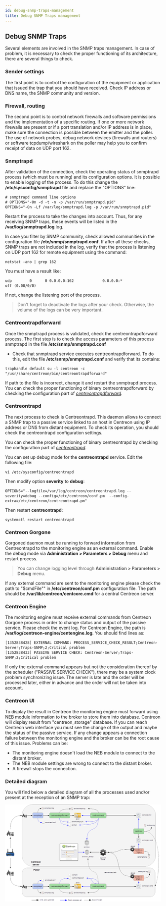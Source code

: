 ```yaml
---
id: debug-snmp-traps-management
title: Debug SNMP Traps management
---
```


## Debug SNMP Traps

Several elements are involved in the SNMP traps management. In case of problem, it is necessary to check the proper
functioning of its architecture, there are several things to check.

### Sender settings

The first point is to control the configuration of the equipment or application that issued the trap that you should
have received. Check IP address or DNS name, the SNMP community and version.

### Firewall, routing

The second point is to control network firewalls and software permissions and the implementation of a specific routing.
If one or more network firewalls are present or if a port translation and/or IP address is in place, make sure the
connection is possible between the emitter and the poller. The use of network probes, debug network devices (firewalls
and routers) or software tcpdump/wireshark on the poller may help you to confirm receipt of data on UDP port 162.

### Snmptrapd

After validation of the connection, check the operating status of snmptrapd process (which must be running) and its
configuration options. It is possible to enable logging of the process. To do this change the
**/etc/sysconfig/snmptrapd** file and replace the "OPTIONS" line:

``` shell
# snmptrapd command line options
# OPTIONS="-On -d -t -n -p /var/run/snmptrapd.pid"
OPTIONS="-On -Lf /var/log/snmptrapd.log -p /var/run/snmptrapd.pid"
```

Restart the process to take the changes into account. Thus, for any receiving SNMP traps, these events will be listed
in the **/var/log/snmptrapd.log** log.

In case you filter by SNMP community, check allowed communities in the configuration file **/etc/snmp/snmptrapd.conf**.
If after all these checks, SNMP traps are not included in the log, verify that the process is listening on UDP port 162
for remote equipment using the command:

``` shell
netstat -ano | grep 162
```

You must have a result like:

``` shell
udp        0      0 0.0.0.0:162             0.0.0.0:*                           off (0.00/0/0)
```

If not, change the listening port of the process.

> Don't forget to deactivate the logs after your check. Otherwise, the volume of the logs can be very important.

### Centreontrapdforward

Once the snmptrapd process is validated, check the centreontrapdforward process. The first step is to check the access
parameters of this process snmptrapd in the file **/etc/snmp/snmptrapd.conf**

* Check that snmptrapd service executes centreontrapdforward. To do this, edit the file **/etc/snmp/snmptrapd.conf**
   and verify that its contains:

``` shell
traphandle default su -l centreon -c "/usr/share/centreon/bin/centreontrapdforward"
```

If path to the file is incorrect, change it and restart the snmptrapd process.
You can check the proper functioning of binary centreontrapdforward by checking the configuration part of
*[centreontrapdforward](enable-snmp-traps.md#centreontrapdforward)*.

### Centreontrapd

The next process to check is Centreontrapd. This daemon allows to connect a SNMP trap to a passive service linked to an
host in Centreon using IP address or DNS from distant equipment.
To check its operation, you should check the centreontrapd configuration settings.

You can check the proper functioning of binary centreontrapd by checking the configuration part of
*[centreontrapd](enable-snmp-traps.md#centreontrapd)*.

You can set up debug mode for the **centreontrapd** service. Edit the following file:

```shell
vi /etc/sysconfig/centreontrapd
```

Then modify option **severity** to **debug**:

```shell
OPTIONS="--logfile=/var/log/centreon/centreontrapd.log --severity=debug --config=/etc/centreon/conf.pm  --config-extra=/etc/centreon/centreontrapd.pm"
```

Then restart **centreontrapd**:

```shell
systemctl restart centreontrapd
```

### Centreon Gorgone

Gorgoned daemon must be running to forward information from Centreontrapd to the monitoring engine as an external command.
Enable the debug mode via **Administration > Parameters > Debug** menu and restart process.

> You can change logging level through **Administration > Parameters > Debug** menu.

If any external command are sent to the monitoring engine please check the path to "$cmdFile"" in **/etc/centreon/conf.pm**
configuration file. The path should be **/var/lib/centreon/centcore.cmd** for a central Centreon server.

### Centreon Engine

The monitoring engine must receive external commands from Centreon Gorgone process in order to change status and output of the
passive service. Please check the event log. For Centreon Engine, the path is **/var/log/centreon-engine/centengine.log**.
You should find lines as:

``` shell
[1352838428] EXTERNAL COMMAND: PROCESS_SERVICE_CHECK_RESULT;Centreon-Server;Traps-SNMP;2;Critical problem
[1352838433] PASSIVE SERVICE CHECK: Centreon-Server;Traps-SNMP;2;Critical problem
```

If only the external command appears but not the consideration thereof by the scheduler ("PASSIVE SERVICE CHECK"), there may be a system clock problem synchronizing issue.
The server is late and the order will be processed later, either in advance and the order will not be taken into account.

### Centreon UI

To display the result in Centreon the monitoring engine must forward using NEB module information to the broker to
store them into database. Centreon will display result from "centreon_storage" database. If you can reach Centreon web
interface you must see the change of the output and maybe the status of the passive service. If any change appears a
connection failure between the monitoring engine and the broker can be the root cause of this issue. Problems can be:

* The monitoring engine doesn't load the NEB module to connect to the distant broker.
* The NEB module settings are wrong to connect to the distant broker.
* A firewall stops the connection.

### Detailed diagram

You will find below a detailed diagram of all the processes used and/or present at the reception of an SNMP trap:

![image](../../assets/monitoring-resources/passive-monitoring/kcentreontrapd_schema.png)